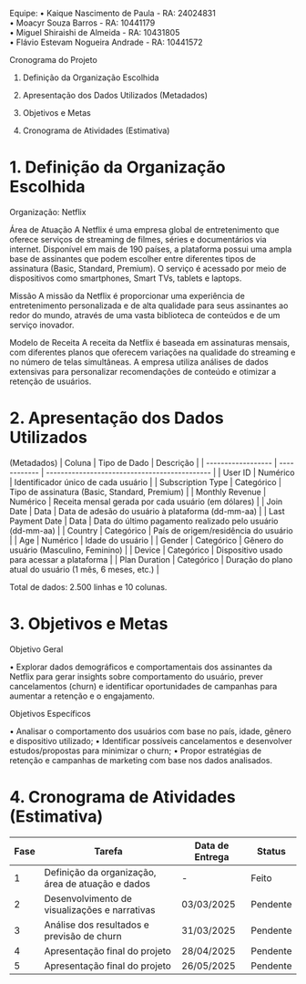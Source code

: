 

Equipe:
• Kaique Nascimento de Paula - RA: 24024831  
• Moacyr Souza Barros - RA: 10441179  
• Miguel Shiraishi de Almeida - RA: 10431805  
• Flávio Estevam Nogueira Andrade - RA: 10441572  

Cronograma do Projeto
1. Definição da Organização Escolhida 

2. Apresentação dos Dados Utilizados (Metadados) 

3. Objetivos e Metas

4. Cronograma de Atividades (Estimativa)

# 1. Definição da Organização Escolhida

Organização: Netflix 

Área de Atuação 
A Netflix é uma empresa global de entretenimento que oferece serviços de streaming de filmes, séries e documentários via internet. Disponível em mais de 190 países, a plataforma 
possui uma ampla base de assinantes que podem escolher entre diferentes tipos de assinatura (Basic, Standard, Premium). O serviço é acessado por meio de dispositivos como
smartphones, Smart TVs, tablets e laptops.

Missão 
A missão da Netflix é proporcionar uma experiência de entretenimento personalizada e de alta qualidade para seus assinantes ao redor do mundo, através de uma vasta biblioteca de
conteúdos e de um serviço inovador.

Modelo de Receita 
A receita da Netflix é baseada em assinaturas mensais, com diferentes planos que oferecem variações na qualidade do streaming e no número de telas simultâneas. A empresa utiliza 
análises de dados extensivas para personalizar recomendações de conteúdo e otimizar a retenção de usuários.

# 2. Apresentação dos Dados Utilizados

(Metadados)
| Coluna             | Tipo de Dado | Descrição                                    |
| ------------------ | ------------ | --------------------------------------------- |
| User ID            | Numérico     | Identificador único de cada usuário           |
| Subscription Type  | Categórico   | Tipo de assinatura (Basic, Standard, Premium) |
| Monthly Revenue    | Numérico     | Receita mensal gerada por cada usuário (em dólares) |
| Join Date          | Data         | Data de adesão do usuário à plataforma (dd-mm-aa) |
| Last Payment Date  | Data         | Data do último pagamento realizado pelo usuário (dd-mm-aa) |
| Country            | Categórico   | País de origem/residência do usuário           |
| Age                | Numérico     | Idade do usuário                               |
| Gender             | Categórico   | Gênero do usuário (Masculino, Feminino)       |
| Device             | Categórico   | Dispositivo usado para acessar a plataforma   |
| Plan Duration      | Categórico   | Duração do plano atual do usuário (1 mês, 6 meses, etc.) |

Total de dados: 2.500 linhas e 10 colunas. 

# 3. Objetivos e Metas  

Objetivo Geral  

• Explorar dados demográficos e comportamentais dos assinantes da Netflix para gerar insights sobre comportamento do usuário, prever cancelamentos (churn) e identificar 
oportunidades de campanhas para aumentar a retenção e o engajamento. 

Objetivos Específicos  

• Analisar o comportamento dos usuários com base no país, idade, gênero e dispositivo utilizado; 
• Identificar possíveis cancelamentos e desenvolver estudos/propostas para minimizar o churn;
• Propor estratégias de retenção e campanhas de marketing com base nos dados analisados.

# 4. Cronograma de Atividades (Estimativa)

| Fase | Tarefa                                      | Data de Entrega | Status    |
|------|---------------------------------------------|-----------------|-----------|
| 1    | Definição da organização, área de atuação e dados | -               | Feito     |
| 2    | Desenvolvimento de visualizações e narrativas | 03/03/2025      | Pendente  |
| 3    | Análise dos resultados e previsão de churn    | 31/03/2025      | Pendente  |
| 4    | Apresentação final do projeto                | 28/04/2025      | Pendente  |
| 5 | Apresentação final do projeto                | 26/05/2025      | Pendente |
